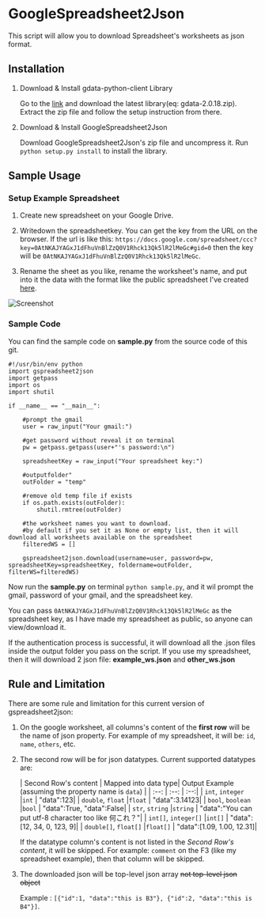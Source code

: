 GoogleSpreadsheet2Json
====
This script will allow you to download Spreadsheet's worksheets as json format.



## Installation
1. Download & Install gdata-python-client Library

	Go to the [link](https://code.google.com/p/gdata-python-client/downloads/list) and download the latest library(eq: gdata-2.0.18.zip). Extract the zip file and follow the setup instruction from there.
	
	
2. Download & Install GoogleSpreadsheet2Json 
	
	Download GoogleSpreadsheet2Json's zip file and uncompress it. Run `python setup.py install` to install the library.

## Sample Usage
### Setup Example Spreadsheet

1. Create new spreadsheet on your Google Drive. 

2. Writedown the spreadsheetkey. You can get the key from the URL on the browser. If the url is like this: `https://docs.google.com/spreadsheet/ccc?key=0AtNKAJYAGxJ1dFhuVnBlZzQ0V1Rhck13Qk5lR2lMeGc#gid=0` then the key will be `0AtNKAJYAGxJ1dFhuVnBlZzQ0V1Rhck13Qk5lR2lMeGc`.

3. Rename the sheet as you like, rename the worksheet's name, and put into it the data with the format like the public spreadsheet I've created [here](https://docs.google.com/spreadsheet/ccc?key=0AtNKAJYAGxJ1dFhuVnBlZzQ0V1Rhck13Qk5lR2lMeGc#gid=0).

![Screenshot](https://dl.dropboxusercontent.com/u/14494023/screenshot-spreadsheet.png)

### Sample Code

You can find the sample code on **sample.py** from the source code of this git.

```
#!/usr/bin/env python
import gspreadsheet2json
import getpass
import os
import shutil

if __name__ == "__main__":
	
	#prompt the gmail
	user = raw_input("Your gmail:")

	#get password without reveal it on terminal
	pw = getpass.getpass(user+"'s password:\n")

	spreadsheetKey = raw_input("Your spreadsheet key:")

	#outputfolder"
	outFolder = "temp" 

	#remove old temp file if exists
	if os.path.exists(outFolder):
		shutil.rmtree(outFolder)

	#the worksheet names you want to download.
	#by default if you set it as None or empty list, then it will download all worksheets available on the spreadsheet
	filteredWS = []

	gspreadsheet2json.download(username=user, password=pw, spreadsheetKey=spreadsheetKey, foldername=outFolder, filterWS=filteredWS)
```

Now run the **sample.py** on terminal ``python sample.py``, and it wil prompt the gmail, password of your gmail, and the spreadsheet key. 

You can pass `0AtNKAJYAGxJ1dFhuVnBlZzQ0V1Rhck13Qk5lR2lMeGc` as the spreadsheet key, as I have made my spreadsheet as public, so anyone can view/download it.

 If the authentication process is successful, it will download all the .json files inside the output folder you pass on the script. If you use my spreadsheet, then it will download 2 json file: **example_ws.json** and **other_ws.json**


## Rule and Limitation

There are some rule and limitation for this current version of gspreadsheet2json:

1. On the google worksheet, all columns's content of the **first row** will be the name of json property. For example of my spreadsheet, it will be: `id`, `name`, `others`, etc.
2. The second row will be for json datatypes. Current supported datatypes are: 

	| Second Row's content 		| Mapped into data type| Output Example (assuming the property name is `data`)	| 
| :--: 					| :--: 					| :--:|
| `int`, `integer`   	|`int`    				| "data":123|
| `double`, `float`    	|`float`    			| "data":3.14123|
| `bool`, `boolean`    	|`bool`   				| "data":True, "data":False|
| `str`, `string`		|`string` 				| "data":"You can put utf-8 character too like 何これ？"|
| `int[]`, `integer[]` 	|`int[]`    			| "data":[12, 34, 0, 123, 9]|
| `double[]`, `float[]`	|`float[]`    			| "data":[1.09, 1.00, 12.31]|

	If the datatype column's content is not listed in the *Second Row's content*, it will be skipped. For example: `comment` on the F3 (like my spreadsheet example), then that column will be skipped.
	
3. The downloaded json will be top-level json array ~~not top-level json object~~

	Example : `[{"id":1, "data":"this is B3"}, {"id":2, "data":"this is B4"}]`.
	
	



